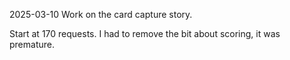 2025-03-10 Work on the card capture story.

Start at 170 requests.
I had to remove the bit about scoring, it was premature.


